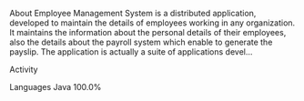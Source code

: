 About
Employee Management System is a distributed application, developed to maintain the details of employees working in any organization. It maintains the information about the personal details of their employees, also the details about the payroll system which enable to generate the payslip. The application is actually a suite of applications devel…

 
 Activity

Languages
Java
100.0%
